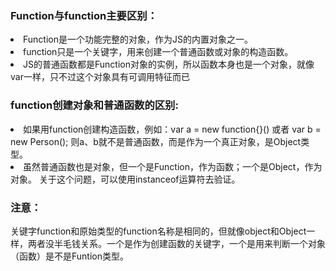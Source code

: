 
### Function与function主要区别：
<li>Function是一个功能完整的对象，作为JS的内置对象之一。
<li>function只是一个关键字，用来创建一个普通函数或对象的构造函数。
<li>JS的普通函数都是Function对象的实例，所以函数本身也是一个对象，就像var一样，只不过这个对象具有可调用特征而已

### function创建对象和普通函数的区别:
<li>如果用function创建构造函数，例如：var a = new function{}() 或者  var b = new Person();  则a、b就不是普通函数，而是作为一个真正对象，是Object类型。
<li>虽然普通函数也是对象，但一个是Function，作为函数；一个是Object，作为对象。 关于这个问题，可以使用instanceof运算符去验证。

### 注意：
关键字function和原始类型的function名称是相同的，但就像object和Object一样，两者没半毛钱关系。一个是作为创建函数的关键字，一个是用来判断一个对象（函数）是不是Funtion类型。


